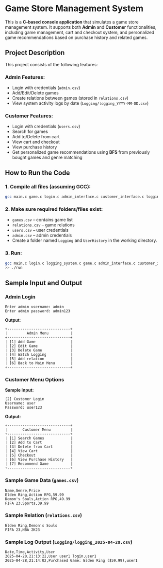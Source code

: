 # Game Store Management System

This is a **C-based console application** that simulates a game store management system. It supports both **Admin** and **Customer** functionalities, including game management, cart and checkout system, and personalized game recommendations based on purchase history and related games.



## Project Description

This project consists of the following features:

### Admin Features:
- Login with credentials (`admin.csv`)
- Add/Edit/Delete games
- Create relations between games (stored in `relations.csv`)
- View system activity logs by date (`Logging/logging_YYYY-MM-DD.csv`)

### Customer Features:
- Login with credentials (`users.csv`)
- Search for games
- Add to/Delete from cart
- View cart and checkout
- View purchase history
- Get personalized game recommendations using **BFS** from previously bought games and genre matching



## How to Run the Code

### 1. Compile all files (assuming GCC):
```bash
gcc main.c game.c login.c admin_interface.c customer_interface.c logging_system.c -o gamestore
```

### 2. Make sure required folders/files exist:
- `games.csv` – contains game list
- `relations.csv` – game relations
- `users.csv` – user credentials
- `admin.csv` – admin credentials
- Create a folder named `Logging` and `UserHistory` in the working directory.

### 3. Run:
```bash
gcc main.c login.c logging_system.c game.c admin_interface.c customer_interface.c -o run
>> ./run
```



## Sample Input and Output

### Admin Login
```
Enter admin username: admin
Enter admin password: admin123
```
**Output:**
```
+-----------------------------+
|         Admin Menu          |
+-----------------------------+
| [1] Add Game                |
| [2] Edit Game               |
| [3] Delete Game             |
| [4] Watch Logging           |
| [5] Add relation            |
| [6] Back to Main Menu       |
+-----------------------------+
```



### Customer Menu Options

**Sample Input:**
```
[2] Customer Login
Username: user
Password: user123
```

**Output:**
```
+-----------------------------+
|       Customer Menu         |
+-----------------------------+
| [1] Search Games            |
| [2] Add to Cart             |
| [3] Delete from Cart        |
| [4] View Cart               |
| [5] Checkout                |
| [6] View Purchase History   |
| [7] Recommend Game          |
+-----------------------------+
```



### Sample Game Data (`games.csv`)
```csv
Name,Genre,Price
Elden Ring,Action RPG,59.99
Demon's Souls,Action RPG,49.99
FIFA 23,Sports,39.99
```



### Sample Relation (`relations.csv`)
```csv
Elden Ring,Demon's Souls
FIFA 23,NBA 2K23
```



### Sample Log Output (`Logging/logging_2025-04-28.csv`)
```csv
Date,Time,Activity,User
2025-04-28,21:13:22,User user1 login,user1
2025-04-28,21:14:02,Purchased Game: Elden Ring ($59.99),user1
```
